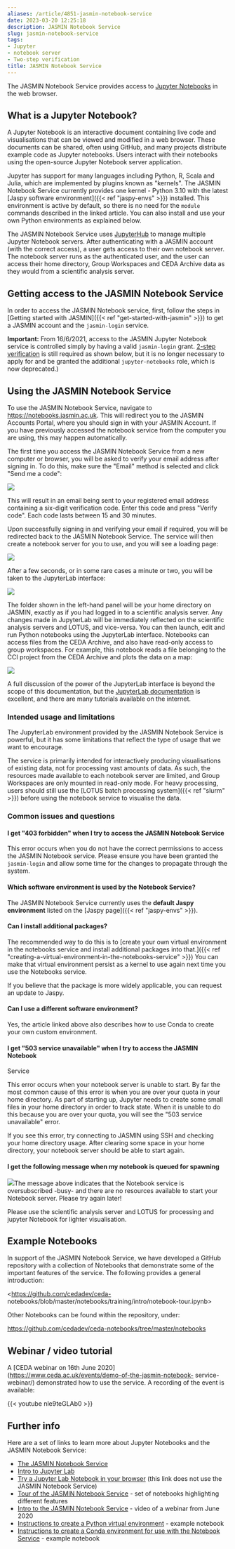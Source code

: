 ```yaml
---
aliases: /article/4851-jasmin-notebook-service
date: 2023-03-20 12:25:18
description: JASMIN Notebook Service
slug: jasmin-notebook-service
tags:
- Jupyter
- notebook server
- Two-step verification
title: JASMIN Notebook Service
---
```


The JASMIN Notebook Service provides access to [Jupyter
Notebooks](https://jupyter.org/) in the web browser.

## What is a Jupyter Notebook?

A Jupyter Notebook is an interactive document containing live code and
visualisations that can be viewed and modified in a web browser. These
documents can be shared, often using GitHub, and many projects distribute
example code as Jupyter notebooks. Users interact with their notebooks using
the open-source Jupyter Notebook server application.

Jupyter has support for many languages including Python, R, Scala and Julia,
which are implemented by plugins known as "kernels". The JASMIN Notebook
Service currently provides one kernel - Python 3.10 with the latest [Jaspy
software environment]({{< ref "jaspy-envs" >}}) installed. This environment is
active by default, so there is no need for the `module` commands described in
the linked article. You can also install and use your own Python environments
as explained below.

The JASMIN Notebook Service uses
[JupyterHub](https://jupyter.org/hub) to manage multiple Jupyter Notebook
servers. After authenticating with a JASMIN account (with the correct access),
a user gets access to their own notebook server. The notebook server runs as
the authenticated user, and the user can access their home directory, Group
Workspaces and CEDA Archive data as they would from a scientific analysis
server.

## Getting access to the JASMIN Notebook Service

In order to access the JASMIN Notebook service, first, follow the steps in
[Getting started with JASMIN]({{< ref "get-started-with-jasmin" >}}) to get a
JASMIN account and the `jasmin-login` service.

**Important:** From 16/6/2021, access to the JASMIN Jupyter Notebook service
is controlled simply by having a valid `jasmin-login` grant. [2-step
verification](http://notebooks.jasmin.ac.uk/) is still required as shown
below, but it is no longer necessary to apply for and be granted the
additional `jupyter-notebooks` role, which is now deprecated.)

## Using the JASMIN Notebook Service

To use the JASMIN Notebook Service, navigate to
<https://notebooks.jasmin.ac.uk>. This will redirect you to the JASMIN
Accounts Portal, where you should sign in with your JASMIN Account. If you
have previously accessed the notebook service from the computer you are using,
this may happen automatically.

The first time you access the JASMIN Notebook Service from a new computer or
browser, you will be asked to verify your email address after signing in. To
do this, make sure the "Email" method is selected and click "Send me a code":

![](file-9fa76fPQdE.png)

This will result in an email being sent to your registered email address
containing a six-digit verification code. Enter this code and press "Verify
code". Each code lasts between 15 and 30 minutes.

Upon successfully signing in and verifying your email if required, you will be
redirected back to the JASMIN Notebook Service. The service will then create a
notebook server for you to use, and you will see a loading page:

![](file-nkDFYlwSg1.png)

After a few seconds, or in some rare cases a minute or two, you will be taken
to the JupyterLab interface:

![](file-fhTnvJz3xx.png)

The folder shown in the left-hand panel will be your home directory on JASMIN,
exactly as if you had logged in to a scientific analysis server. Any changes
made in JupyterLab will be immediately reflected on the scientific analysis
servers and LOTUS, and vice-versa. You can then launch, edit and run Python
notebooks using the JupyterLab interface. Notebooks can access files from the
CEDA Archive, and also have read-only access to group workspaces. For example,
this notebook reads a file belonging to the CCI project from the CEDA Archive
and plots the data on a map:

![](file-LvHEu70CM6.png)

A full discussion of the power of the JupyterLab interface is beyond the scope
of this documentation, but the [JupyterLab
documentation](https://jupyterlab.readthedocs.io/en/stable/) is excellent, and
there are many tutorials available on the internet.

### Intended usage and limitations

The JupyterLab environment provided by the JASMIN Notebook Service is
powerful, but it has some limitations that reflect the type of usage that we
want to encourage.

The service is primarily intended for interactively producing visualisations
of existing data, not for processing vast amounts of data. As such, the
resources made available to each notebook server are limited, and Group
Workspaces are only mounted in read-only mode. For heavy processing, users
should still use the [LOTUS batch processing system]({{< ref "slurm" >}})
before using the notebook service to visualise the data.

### Common issues and questions

#### I get "403 forbidden" when I try to access the JASMIN Notebook Service

This error occurs when you do not have the correct permissions to access the
JASMIN Notebook service. Please ensure you have been granted the `jasmin-login` and allow some time for the changes to propagate through the system.

#### Which software environment is used by the Notebook Service?

The JASMIN Notebook Service currently uses the **default Jaspy environment**
listed on the [Jaspy page]({{< ref "jaspy-envs" >}}).

#### Can I install additional packages?

The recommended way to do this is to [create your own virtual environment in
the notebooks service and install additional packages into that.]({{< ref
"creating-a-virtual-environment-in-the-notebooks-service" >}}) You can
make that virtual environment persist as a kernel to use again next time you
use the Notebooks service.

If you believe that the package is more widely applicable, you can request an
update to Jaspy.

#### Can I use a different software environment?

Yes, the article linked above also describes how to use Conda to create your
own custom environment.

####

#### I get "503 service unavailable" when I try to access the JASMIN Notebook
Service

This error occurs when your notebook server is unable to start. By far the
most common cause of this error is when you are over your quota in your home
directory. As part of starting up, Jupyter needs to create some small files in
your home directory in order to track state. When it is unable to do this
because you are over your quota, you will see the "503 service unavailable"
error.

If you see this error, try connecting to JASMIN using SSH and checking your
home directory usage. After clearing some space in your home directory, your
notebook server should be able to start again.

#### I get the following message when my notebook is queued for spawning

![](file-NHYStoV3nD.png)The message above indicates that the Notebook service
is oversubscribed -busy- and there are no resources available to start your
Notebook server. Please try again later!

Please use the scientific analysis server and LOTUS for processing and jupyter
Notebook for lighter visualisation.

## Example Notebooks

In support of the JASMIN Notebook Service, we have developed a GitHub
repository with a collection of Notebooks that demonstrate some of the
important features of the service. The following provides a general
introduction:

<https://github.com/cedadev/ceda-
notebooks/blob/master/notebooks/training/intro/notebook-tour.ipynb>

Other Notebooks can be found within the repository, under:

<https://github.com/cedadev/ceda-notebooks/tree/master/notebooks>

## Webinar / video tutorial

A [CEDA webinar on 16th June 2020](https://www.ceda.ac.uk/events/demo-of-the-jasmin-notebook-
service-webinar/) demonstrated how to use the service. A recording of the event is available:

{{< youtube nle9teGLAb0 >}}

## Further info

Here are a set of links to learn more about Jupyter Notebooks and the JASMIN
Notebook Service:

  * [The JASMIN Notebook Service](https://notebooks.jasmin.ac.uk/)
  * [Intro to Jupyter Lab](https://jupyter.org/)
  * [Try a Jupyter Lab Notebook in your browser](https://jupyter.org/try) (this link does not use the JASMIN Notebook Service)
  * [Tour of the JASMIN Notebook Service](https://github.com/cedadev/ceda-notebooks/tree/master/notebooks/training/intro) \- set of notebooks highlighting different features
  * [Intro to the JASMIN Notebook Service](https://www.ceda.ac.uk/events/demo-of-the-jasmin-notebook-service-webinar/) \- video of a webinar from June 2020
  * [Instructions to create a Python virtual environment](https://github.com/cedadev/ceda-notebooks/blob/master/notebooks/training/rerunnable-virtualenv-maker.ipynb) \- example notebook
  * [Instructions to create a Conda environment for use with the Notebook Service](https://github.com/cedadev/ceda-notebooks/blob/master/notebooks/docs/add_conda_envs.ipynb) \- example notebook


